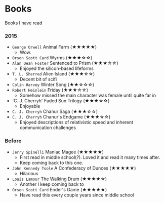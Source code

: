 # Books
Books I have read

### 2015

* `George Orwell` Animal Farm (★★★★★)
    * Wow.
* `Orson Scott Card` Wyrms (★★★☆☆)
* `Alan Dean Foster` Sentenced to Prism (★★★☆☆)
    * Enjoyed the silicon-based lifeforms
* `T. L. Sherred` Alien Island (★★★☆☆)
    * Decent bit of scifi
* `Colin Harvey` Winter Song (★★☆☆☆)
* `Robert Heinlein` Friday (★★★☆☆)
    * Somehow missed the main character was female until quite far in
* `C. J. Cherryh' Faded Sun Trilogy (★★★☆☆)
    * Enjoyable
* `C. J. Cherryh` Chanur Saga (★★★☆☆)
* `C. J. Cherryh` Chanur's Endgame (★★★☆☆)
    * Enjoyed descriptions of relativistic speed and inherent communication challenges

### Before

* `Jerry Spinelli` Maniac Magee (★★★★★)
    * First read in middle school(?). Loved it and read it many times after.
    * Keep coming back to this one.
* `John Kennedy Toole` A Confederacy of Dunces (★★★★★)
    * Hilarious
* `Louis Lamour` The Walking Drum (★★★★☆)
    * Another I keep coming back to
* `Orson Scott Card` Ender's Game (★★★★★)
    * Have read this every couple years since middle school
